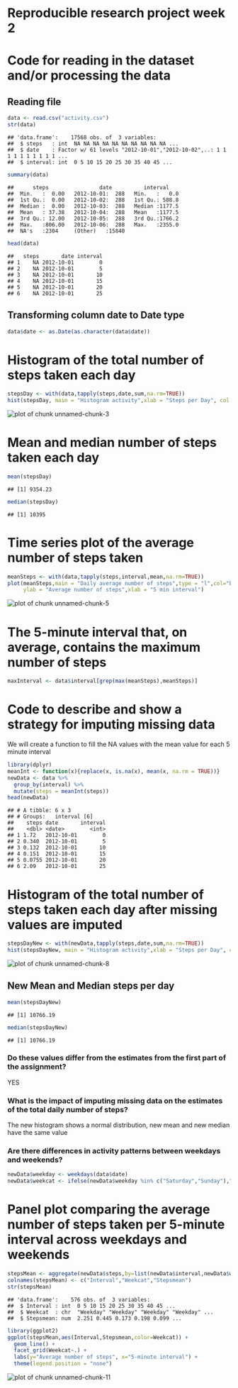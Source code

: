 Reproducible research project week 2
=========
# Code for reading in the dataset and/or processing the data

## Reading file

```r
data <- read.csv("activity.csv")
str(data)
```

```
## 'data.frame':	17568 obs. of  3 variables:
##  $ steps   : int  NA NA NA NA NA NA NA NA NA NA ...
##  $ date    : Factor w/ 61 levels "2012-10-01","2012-10-02",..: 1 1 1 1 1 1 1 1 1 1 ...
##  $ interval: int  0 5 10 15 20 25 30 35 40 45 ...
```

```r
summary(data)
```

```
##      steps                date          interval     
##  Min.   :  0.00   2012-10-01:  288   Min.   :   0.0  
##  1st Qu.:  0.00   2012-10-02:  288   1st Qu.: 588.8  
##  Median :  0.00   2012-10-03:  288   Median :1177.5  
##  Mean   : 37.38   2012-10-04:  288   Mean   :1177.5  
##  3rd Qu.: 12.00   2012-10-05:  288   3rd Qu.:1766.2  
##  Max.   :806.00   2012-10-06:  288   Max.   :2355.0  
##  NA's   :2304     (Other)   :15840
```

```r
head(data)
```

```
##   steps       date interval
## 1    NA 2012-10-01        0
## 2    NA 2012-10-01        5
## 3    NA 2012-10-01       10
## 4    NA 2012-10-01       15
## 5    NA 2012-10-01       20
## 6    NA 2012-10-01       25
```

## Transforming column date to Date type

```r
data$date <- as.Date(as.character(data$date))
```

# Histogram of the total number of steps taken each day

```r
stepsDay <- with(data,tapply(steps,date,sum,na.rm=TRUE))
hist(stepsDay, main = "Histogram activity",xlab = "Steps per Day", col = "red")
```

![plot of chunk unnamed-chunk-3](figure/unnamed-chunk-3-1.png)

# Mean and median number of steps taken each day

```r
mean(stepsDay)
```

```
## [1] 9354.23
```

```r
median(stepsDay)
```

```
## [1] 10395
```

# Time series plot of the average number of steps taken

```r
meanSteps <- with(data,tapply(steps,interval,mean,na.rm=TRUE))
plot(meanSteps,main = "Daily average number of steps",type = "l",col="blue",
     ylab = "Average number of steps",xlab = "5 min interval")
```

![plot of chunk unnamed-chunk-5](figure/unnamed-chunk-5-1.png)

# The 5-minute interval that, on average, contains the maximum number of steps

```r
maxInterval <- data$interval[grep(max(meanSteps),meanSteps)]
```

# Code to describe and show a strategy for imputing missing data

We will create a function to fill the NA values with the mean value for each 5 minute interval

```r
library(dplyr)
meanInt <- function(x){replace(x, is.na(x), mean(x, na.rm = TRUE))}
newData <- data %>% 
  group_by(interval) %>%
  mutate(steps = meanInt(steps))
head(newData)
```

```
## # A tibble: 6 x 3
## # Groups:   interval [6]
##    steps date       interval
##    <dbl> <date>        <int>
## 1 1.72   2012-10-01        0
## 2 0.340  2012-10-01        5
## 3 0.132  2012-10-01       10
## 4 0.151  2012-10-01       15
## 5 0.0755 2012-10-01       20
## 6 2.09   2012-10-01       25
```

# Histogram of the total number of steps taken each day after missing values are imputed

```r
stepsDayNew <- with(newData,tapply(steps,date,sum,na.rm=TRUE))
hist(stepsDayNew, main = "Histogram activity",xlab = "Steps per Day", col = "red")
```

![plot of chunk unnamed-chunk-8](figure/unnamed-chunk-8-1.png)

## New Mean and Median steps per day

```r
mean(stepsDayNew)
```

```
## [1] 10766.19
```

```r
median(stepsDayNew)
```

```
## [1] 10766.19
```

### Do these values differ from the estimates from the first part of the assignment? 
YES  

### What is the impact of imputing missing data on the estimates of the total daily number of steps?  
The new histogram shows a normal distribution, new mean and new median have the same value

### Are there differences in activity patterns between weekdays and weekends?

```r
newData$weekday <- weekdays(data$date)
newData$weekcat <- ifelse(newData$weekday %in% c("Saturday","Sunday"),"Weekend","Weekday")
```

# Panel plot comparing the average number of steps taken per 5-minute interval across weekdays and weekends

```r
stepsMean <- aggregate(newData$steps,by=list(newData$interval,newData$weekcat),mean)
colnames(stepsMean) <- c("Interval","Weekcat","Stepsmean")
str(stepsMean)
```

```
## 'data.frame':	576 obs. of  3 variables:
##  $ Interval : int  0 5 10 15 20 25 30 35 40 45 ...
##  $ Weekcat  : chr  "Weekday" "Weekday" "Weekday" "Weekday" ...
##  $ Stepsmean: num  2.251 0.445 0.173 0.198 0.099 ...
```

```r
library(ggplot2)
ggplot(stepsMean,aes(Interval,Stepsmean,color=Weekcat)) +
  geom_line() +
  facet_grid(Weekcat~.) + 
  labs(y="Average number of steps", x="5-minute interval") + 
  theme(legend.position = "none")
```

![plot of chunk unnamed-chunk-11](figure/unnamed-chunk-11-1.png)
